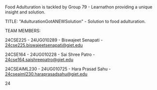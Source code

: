 Food Adulturation is tackled by Group 79 - Learnathon providing a unique insight and solution.

TITLE: "AdulturationGotANEWSolution" - Solution to food adulturation.

TEAM MEMBERS:

24CSE225 - 24UG010289 - Biswajeet Senapati - 24cse225.biswajeetsenapati@giet.edu

24CSE164 - 24UG010228 - Sai Shree Patro - 24cse164.saishreepatro@giet.edu

24CSEAIML230 - 24UG010725 - Hara Prasad Sahu - 24cseaiml230.haraprasadsahu@giet.edu

24
